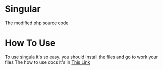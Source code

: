 # Singular

The modified php source code



# How To Use
To use singula it's so easy. you should install the files and go to work your files
The how to use docs it's in <a href="http://mediabook.epizy.com"> This Link </a>
